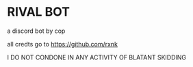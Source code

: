 # RIVAL BOT

a discord bot by cop

all credts go to https://github.com/rxnk

I DO NOT CONDONE IN ANY ACTIVITY OF BLATANT SKIDDING
